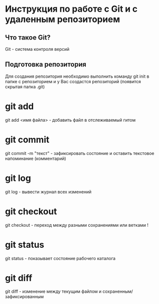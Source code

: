 # Инструкция по работе с Git и с удаленным репозиторием

## Что такое Git?

Git - система контроля версий

## Подготовка репозитория
Для создания репозитория необходимо выполнить команду git init в папке с репозиторием и у Вас создастся репозиторий (появится скрытая папка .git)

# git add
git add <имя файла> - добавить файл в отслеживаемый гитом

# git commit
git commit -m "текст" - зафиксировать состояние и оставить текстовое напоминание (комментарий)

# git log
git log - вывести журнал всех изменений

# git checkout
git checkout - переход между разными сохранениями или ветками !



# git status
git status - показывает состояние рабочего каталога

# git diff
git diff - изменение между текущим файлом и сохраненным/зафиксированным
